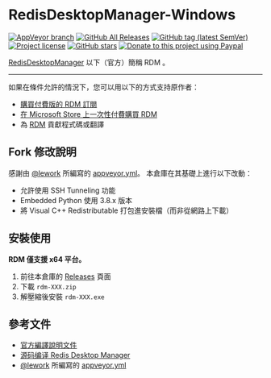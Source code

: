 # RedisDesktopManager-Windows

[![AppVeyor branch](https://img.shields.io/appveyor/ci/jfcherng/RedisDesktopManager-Windows/master?style=flat-square&logo=appveyor)](https://ci.appveyor.com/project/jfcherng/RedisDesktopManager-Windows)
[![GitHub All Releases](https://img.shields.io/github/downloads/jfcherng/RedisDesktopManager-Windows/total?style=flat-square&logo=github)](https://github.com/jfcherng/RedisDesktopManager-Windows/releases)
[![GitHub tag (latest SemVer)](https://img.shields.io/github/tag/jfcherng/RedisDesktopManager-Windows?style=flat-square&logo=github)](https://github.com/jfcherng/RedisDesktopManager-Windows/tags)
[![Project license](https://img.shields.io/github/license/jfcherng/RedisDesktopManager-Windows?style=flat-square&logo=github)](https://github.com/jfcherng/RedisDesktopManager-Windows/blob/master/LICENSE)
[![GitHub stars](https://img.shields.io/github/stars/jfcherng/RedisDesktopManager-Windows?style=flat-square&logo=github)](https://github.com/jfcherng/RedisDesktopManager-Windows/stargazers)
[![Donate to this project using Paypal](https://img.shields.io/badge/paypal-donate-blue.svg?style=flat-square&logo=paypal)](https://www.paypal.me/jfcherng/5usd)

[RedisDesktopManager][rdm@github] 以下（官方）簡稱 RDM 。

---

如果在條件允許的情況下，您可以用以下的方式支持原作者：

- [購買付費版的 RDM 訂閱](https://redisdesktop.com/pricing)
- [在 Microsoft Store 上一次性付費購買 RDM](https://www.microsoft.com/store/apps/9NDK76ZVZ3TM)
- 為 [RDM][rdm@github] 貢獻程式碼或翻譯

## Fork 修改說明

感謝由 [@lework][lework@github] 所編寫的 [appveyor.yml][lework_appveyor.yml]。
本倉庫在其基礎上進行以下改動：

- 允許使用 SSH Tunneling 功能
- Embedded Python 使用 3.8.x 版本
- 將 Visual C++ Redistributable 打包進安裝檔（而非從網路上下載）

## 安裝使用

**RDM 僅支援 x64 平台。**

1. 前往本倉庫的 [Releases](https://github.com/jfcherng/RedisDesktopManager-Windows/releases) 頁面
1. 下載 `rdm-XXX.zip`
1. 解壓縮後安裝 `rdm-XXX.exe`

## 參考文件

- [官方編譯說明文件](http://docs.redisdesktop.com/en/latest/install/)
- [源码编译 Redis Desktop Manager](https://kany.me/2019/10/10/compile-redis-desktop-manager/)
- [@lework][lework@github] 所編寫的 [appveyor.yml][lework_appveyor.yml]

[lework_appveyor.yml]: https://github.com/lework/RedisDesktopManager-Windows/blob/master/appveyor.yml
[lework@github]: https://github.com/lework
[rdm@github]: https://github.com/uglide/RedisDesktopManager
